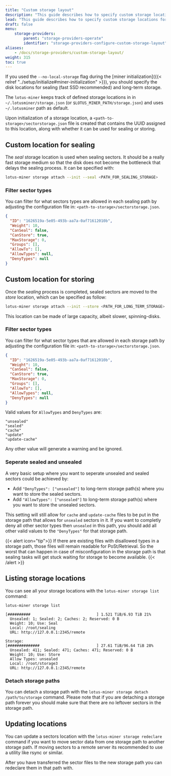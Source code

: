 ```yaml
---
title: "Custom storage layout"
description: "This guide describes how to specify custom storage locations for the Lotus Miner, depending on the needs and available hardware."
lead: "This guide describes how to specify custom storage locations for the Lotus Miner, depending on the needs and available hardware."
draft: false
menu:
    storage-providers:
        parent: "storage-providers-operate"
        identifier: "storage-providers-configure-custom-storage-layout"
aliases:
    - /docs/storage-providers/custom-storage-layout/
weight: 315
toc: true
---
```


If you used the `--no-local-storage` flag during the [miner initialization]({{< relref "../setup/initialize#miner-initialization" >}}), you should specify the disk locations for sealing (fast SSD recommended) and long-term storage.

The `lotus-miner` keeps track of defined storage locations in in `~/.lotusminer/storage.json` (or `$LOTUS_MINER_PATH/storage.json`) and uses `~/.lotusminer` path as default.

Upon initialization of a storage location, a `<path-to-storage>/sectorstorage.json` file is created that contains the UUID assigned to this location, along with whether it can be used for sealing or storing.

## Custom location for sealing

The _seal_ storage location is used when sealing sectors. It should be a really fast storage medium so that the disk does not become the bottleneck that delays the sealing process. It can be specified with:

```sh
lotus-miner storage attach --init --seal <PATH_FOR_SEALING_STORAGE>
```

### Filter sector types

You can filter for what sectors types are allowed in each sealing path by adjusting the configuration file in: `<path-to-storage>/sectorstorage.json`.

```json
{
  "ID": "1626519a-5e05-493b-aa7a-0af71612010b",
  "Weight": 10,
  "CanSeal": false,
  "CanStore": true,
  "MaxStorage": 0,
  "Groups": [],
  "AllowTo": [],
  "AllowTypes": null,
  "DenyTypes": null
}
```

## Custom location for storing

Once the _sealing_ process is completed, sealed sectors are moved to the _store_ location, which can be specified as follow:

```sh
lotus-miner storage attach --init --store <PATH_FOR_LONG_TERM_STORAGE>
```

This location can be made of large capacity, albeit slower, spinning-disks.

### Filter sector types

You can filter for what sector types that are allowed in each storage path by adjusting the configuration file in: `<path-to-storage>/sectorstorage.json`.

```json
{
  "ID": "1626519a-5e05-493b-aa7a-0af71612010b",
  "Weight": 10,
  "CanSeal": false,
  "CanStore": true,
  "MaxStorage": 0,
  "Groups": [],
  "AllowTo": [],
  "AllowTypes": null,
  "DenyTypes": null
}
```

Valid values for `AllowTypes` and `DenyTypes` are:

```
"unsealed"
"sealed"
"cache"
"update"
"update-cache"
```

Any other value will generate a warning and be ignored.

### Seperate sealed and unsealed

A very basic setup where you want to seperate unsealed and sealed sectors could be achieved by:

- Add `"DenyTypes": ["unsealed"]` to long-term storage path(s) where you want to store the sealed sectors.
- Add `"AllowTypes": ["unsealed"]` to long-term storage path(s) where you want to store the unsealed sectors.

This setting will still allow for `cache` and `update-cache` files to be put in the storage path that allows for `unsealed` sectors in it. If you want to completly deny all other sector types then `unsealed` in this path, you should add all other valid values to the `"DenyTypes"` for that storage path.

{{< alert icon="tip">}}
If there are existing files with disallowed types in a storage path, those files will remain readable for PoSt/Retrieval. So the worst that can happen in case of misconfiguration in the storage path is that sealing tasks will get stuck waiting for storage to become available.
{{< /alert >}}

## Listing storage locations

You can see all your storage locations with the `lotus-miner storage list` command:

```shell
lotus-miner storage list

[##########                             ] 1.521 TiB/6.93 TiB 21%
  Unsealed: 1; Sealed: 2; Caches: 2; Reserved: 0 B
  Weight: 10; Use: Seal 
  Local: /root/sealing
  URL: http://127.0.0.1:2345/remote

Storage:
[##############                         ] 27.61 TiB/96.64 TiB 28%
  Unsealed: 411; Sealed: 471; Caches: 471; Reserved: 0 B
  Weight: 10; Use: Store
  Allow Types: unsealed
  Local: /root/storage3
  URL: http://127.0.0.1:2345/remote
```

### Detach storage paths

You can detach a storage path with the `lotus-miner storage detach /path/to/storage` command. Please note that if you are detaching a storage path forever you should make sure that there are no leftover sectors in the storage path. 

## Updating locations

You can update a sectors location with the `lotus-miner storage redeclare` command if you want to move sector data from one storage path to another storage path. If moving sectors to a remote server its recommended to use a utility like rsync or similar.

After you have transferred the sector files to the new storage path you can redeclare them in that path with.